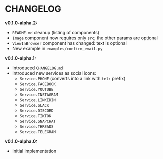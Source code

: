 # CHANGELOG

**v0.1.0-alpha.2:**
- `README.md` cleanup (listing of components)
- `Image` component now requires only `src`; the other params are optional
- `ViewInBrowser` component has changed: text is optional
- New example in `examples/confirm_email.py`

**v0.1.0-alpha.1:**
- Introduced `CHANGELOG.md`
- Introduced new services as social icons:
  - `Service.PHONE` (converts into a link with `tel:` prefix)
  - `Service.FACEBOOK`
  - `Service.YOUTUBE`
  - `Service.INSTAGRAM`
  - `Service.LINKEDIN`
  - `Service.SLACK`
  - `Service.DISCORD`
  - `Service.TIKTOK`
  - `Service.SNAPCHAT`
  - `Service.THREADS`
  - `Service.TELEGRAM`

**v0.1.0-alpha.0:**
- Initial implementation
